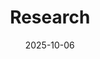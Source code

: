 ---
title: Research
summary: My research interests and current projects
date: 2025-10-06
type: landing

# Note: `&` is a YAML anchor allowing you to reuse the `sections` value later with `*sections`
sections: &sections
  - block: hero
    content:
      title: Research
      text: |
        Welcome to my research page. Here you can find information about my current research interests, ongoing projects, and publications.
    design:
      background:
        gradient_start: '#4bb4e3'
        gradient_end: '#2b94c3'
        text_color_light: true
      spacing:
        padding: ['20px', '0', '20px', '0']

  - block: collection
    content:
      title: Research Interests
      text: |
        My research focuses on:
        
        - **Scientific Machine Learning (SciML)**: Physics-informed neural networks, neural operators
        - **Computational Physics**: Numerical methods for PDEs, multiscale modeling
        - **Deep Learning**: Neural network architectures for scientific computing
        - **Applied Mathematics**: Mathematical modeling, optimization
        
    design:
      columns: '1'
      view: compact
      spacing:
        padding: ['20px', '0', '20px', '0']

  - block: collection
    id: projects
    content:
      title: Current Projects
      subtitle: ''
      text: ''
      # Page type to display. E.g. project.
      page_type: project
      # Default filter index (e.g. 0 corresponds to the first `filter_button` in `params.yaml`)
      filter_default: 0
      # Filter toolbar (optional).
      # Add or remove as many filters (`filter_button` instances) as you like.
      # To show all items, set `tag` to "*".
      # To filter by a specific tag, set `tag` to an existing tag name.
      # To remove the toolbar, delete the entire `filter_button` block.
      filter_button:
        - name: All
          tag: '*'
        - name: Machine Learning
          tag: Machine Learning
        - name: Physics
          tag: Physics
    design:
      # Choose how many columns the section has. Valid values: '1' or '2'.
      columns: '2'
      view: showcase
      # For Showcase view, flip alternate rows?
      flip_alt_rows: false

  - block: collection
    id: publications
    content:
      title: Recent Publications
      text: ""
      page_type: publication
      count: 5
      filters:
        folders:
          - publication
        featured_only: true
    design:
      columns: '2'
      view: card

  - block: markdown
    content:
      title: Collaborations
      text: |
        I am always interested in collaborative research opportunities. If you have projects that align with my research interests, please feel free to reach out.
        
        **Current Collaborators:**
        - Laboratory for Predictive Intelligence
        - [Add your collaborators here]
        
        **Contact for Research Inquiries:**
        [Your email] | [Your office location]
    design:
      columns: '1'
---